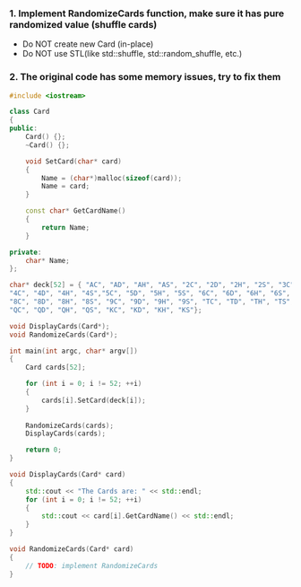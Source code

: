 ### 1. Implement RandomizeCards function, make sure it has pure randomized value (shuffle cards)
* Do NOT create new Card (in-place)
* Do NOT use STL(like std::shuffle, std::random_shuffle, etc.)
### 2. The original code has some memory issues, try to fix them

```c++
#include <iostream>

class Card
{
public:
	Card() {};
	~Card() {};

	void SetCard(char* card)
	{
		Name = (char*)malloc(sizeof(card));
		Name = card;
	}

	const char* GetCardName()
	{
		return Name;
	}

private:
	char* Name;
};

char* deck[52] = { "AC", "AD", "AH", "AS", "2C", "2D", "2H", "2S", "3C", "3D", "3H", "3S",
"4C", "4D", "4H", "4S","5C", "5D", "5H", "5S", "6C", "6D", "6H", "6S", "7C", "7D", "7H", "7S",
"8C", "8D", "8H", "8S", "9C", "9D", "9H", "9S", "TC", "TD", "TH", "TS", "JC", "JD", "JH", "JS",
"QC", "QD", "QH", "QS", "KC", "KD", "KH", "KS"};

void DisplayCards(Card*);
void RandomizeCards(Card*);

int main(int argc, char* argv[])
{
	Card cards[52];

	for (int i = 0; i != 52; ++i)
	{
		cards[i].SetCard(deck[i]);
	}
	
	RandomizeCards(cards);
	DisplayCards(cards);

	return 0;
}

void DisplayCards(Card* card)
{
	std::cout << "The Cards are: " << std::endl;
	for (int i = 0; i != 52; ++i)
	{
		std::cout << card[i].GetCardName() << std::endl;
	}
}

void RandomizeCards(Card* card)
{
	// TODO: implement RandomizeCards
}
```
